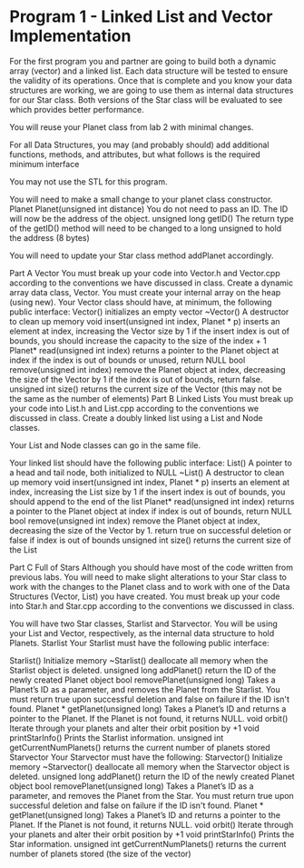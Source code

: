 # Program 1 - Linked List and Vector Implementation

For the first program you and partner are going to build both a dynamic array (vector) and a linked list. Each data structure will be tested to ensure the validity of its operations. Once that is complete and you know your data structures are working, we are going to use them as internal data structures for our Star class. Both versions of the Star class will be evaluated to see which provides better performance.

You will reuse your Planet class from lab 2 with minimal changes.

For all Data Structures, you may (and probably should) add additional functions, methods, and attributes, but what follows is the required minimum interface

You may not use the STL for this program.

You will need to make a small change to your planet class constructor.
Planet
Planet(unsigned int distance)
You do not need to pass an ID. The ID will now be the address of the object.
unsigned long getID()
The return type of the getID() method will need to be changed to a long unsigned to hold the address (8 bytes)

You will need to update your Star class method addPlanet accordingly.

Part A
Vector
You must break up your code into Vector.h and Vector.cpp according to the conventions we have discussed in class. Create a dynamic array data class, Vector. You must create your internal array on the heap (using new). Your Vector class should have, at minimum, the following public interface:
Vector()
initializes an empty vector
~Vector()
A destructor to clean up memory
void insert(unsigned int index, Planet * p)
inserts an element at index, increasing the Vector size by 1
if the insert index is out of bounds, you should increase the capacity to the size of the index + 1
Planet* read(unsigned int index)
returns a pointer to the Planet object at index
if the index is out of bounds or unused, return NULL
bool remove(unsigned int index)
remove the Planet object at index, decreasing the size of the Vector by 1
if the index is out of bounds, return false.
unsigned int size()
returns the current size of the Vector (this may not be the same as the number of elements)
Part B
Linked Lists
You must break up your code into List.h and List.cpp according to the conventions we discussed in class. Create a doubly linked list using a List and Node classes. 

Your List and Node classes can go in the same file. 

Your linked list should have the following public interface:
List()
A pointer to a head and tail node, both initialized to NULL
~List()
A destructor to clean up memory
void insert(unsigned int index, Planet * p)
inserts an element at index, increasing the List size by 1
if the insert index is out of bounds, you should append to the end of the list
Planet* read(unsigned int index)
returns a pointer to the Planet object at index
if index is out of bounds, return NULL
bool remove(unsigned int index)
remove the Planet object at index, decreasing the size of the Vector by 1.
return true on successful deletion or false if index is out of bounds
unsigned int size()
returns the current size of the List

Part C
Full of Stars
Although you should have most of the code written from previous labs. You will need to make slight alterations to your Star class to work with the changes to the Planet class and to work with one of the Data Structures (Vector, List) you have created. You must break up your code into Star.h and Star.cpp according to the conventions we discussed in class.

You will have two Star classes, Starlist and Starvector. You will be using your List and Vector, respectively, as the internal data structure to hold Planets.
Starlist
Your Starlist must have the following public interface:

Starlist()
Initialize memory
~Starlist()
deallocate all memory when the Starlist object is deleted.
unsigned long addPlanet()
return the ID of the newly created Planet object
bool removePlanet(unsigned long)
Takes a Planet’s ID as a parameter, and removes the Planet from the Starlist.
You must return true upon successful deletion and false on failure if the ID isn't found.
Planet * getPlanet(unsigned long)
Takes a Planet’s ID and returns a pointer to the Planet. If the Planet is not found, it returns NULL.
void orbit()
Iterate through your planets and alter their orbit position by +1
void printStarInfo()
Prints the Starlist information.
unsigned int getCurrentNumPlanets()
returns the current number of planets stored
Starvector
Your Starvector must have the following:
Starvector()
Initialize memory
~Starvector()
deallocate all memory when the Starvector object is deleted.
unsigned long addPlanet()
return the ID of the newly created Planet object
bool removePlanet(unsigned long)
Takes a Planet’s ID as a parameter, and removes the Planet from the Star.
You must return true upon successful deletion and false on failure if the ID isn't found.
Planet * getPlanet(unsigned long)
Takes a Planet’s ID and returns a pointer to the Planet. If the Planet is not found, it returns NULL.
void orbit()
Iterate through your planets and alter their orbit position by +1
void printStarInfo()
Prints the Star information.
unsigned int getCurrentNumPlanets()
returns the current number of planets stored (the size of the vector)
